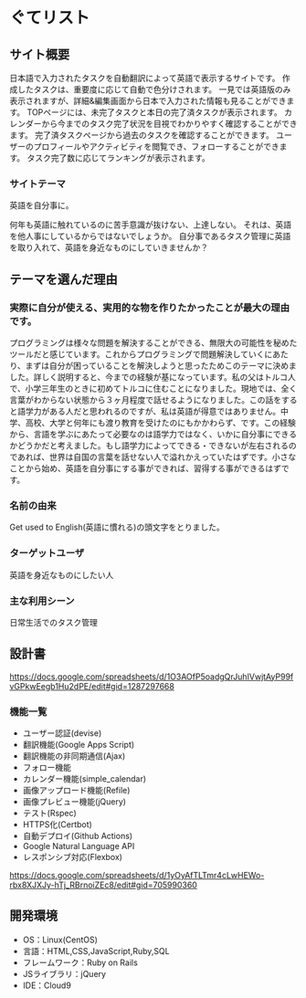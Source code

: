 # ぐてリスト

## サイト概要
日本語で入力されたタスクを自動翻訳によって英語で表示するサイトです。
作成したタスクは、重要度に応じて自動で色分けされます。
一見では英語版のみ表示されますが、詳細&編集画面から日本で入力された情報も見ることができます。
TOPページには、未完了タスクと本日の完了済タスクが表示されます。
カレンダーから今までのタスク完了状況を目視でわかりやすく確認することができます。
完了済タスクページから過去のタスクを確認することができます。
ユーザーのプロフィールやアクティビティを閲覧でき、フォローすることができます。
タスク完了数に応じてランキングが表示されます。

### サイトテーマ
英語を自分事に。

何年も英語に触れているのに苦手意識が抜けない、上達しない。
それは、英語を他人事にしているからではないでしょうか。
自分事であるタスク管理に英語を取り入れて、英語を身近なものにしていきませんか？

## テーマを選んだ理由
### 実際に自分が使える、実用的な物を作りたかったことが最大の理由です。
プログラミングは様々な問題を解決することができる、無限大の可能性を秘めたツールだと感じています。これからプログラミングで問題解決していくにあたり、まずは自分が困っていることを解決しようと思ったためこのテーマに決めました。詳しく説明すると、今までの経験が基になっています。私の父はトルコ人で、小学三年生のときに初めてトルコに住むことになりました。現地では、全く言葉がわからない状態から３ヶ月程度で話せるようになりました。この話をすると語学力がある人だと思われるのですが、私は英語が得意ではありません。中学、高校、大学と何年にも渡り教育を受けたのにもかかわらず、です。この経験から、言語を学ぶにあたって必要なのは語学力ではなく、いかに自分事にできるかどうかだと考えました。もし語学力によってできる・できないが左右されるのであれば、世界は自国の言葉を話せない人で溢れかえっていたはずです。小さなことから始め、英語を自分事にする事ができれば、習得する事ができるはずです。

### 名前の由来
Get used to English(英語に慣れる)の頭文字をとりました。

### ターゲットユーザ
英語を身近なものにしたい人

### 主な利用シーン
日常生活でのタスク管理

## 設計書
https://docs.google.com/spreadsheets/d/1O3AOfP5oadgQrJuhIVwjtAyP99fvGPkwEegb1Hu2dPE/edit#gid=1287297668

### 機能一覧
- ユーザー認証(devise)
- 翻訳機能(Google Apps Script)
- 翻訳機能の非同期通信(Ajax)
- フォロー機能
- カレンダー機能(simple_calendar)
- 画像アップロード機能(Refile)
- 画像プレビュー機能(jQuery)
- テスト(Rspec)
- HTTPS化(Certbot)
- 自動デプロイ(Github Actions)
- Google Natural Language API
- レスポンシブ対応(Flexbox)

https://docs.google.com/spreadsheets/d/1yOyAfTLTmr4cLwHEWo-rbx8XJXJy-hTj_RBrnoiZEc8/edit#gid=705990360

## 開発環境
- OS：Linux(CentOS)
- 言語：HTML,CSS,JavaScript,Ruby,SQL
- フレームワーク：Ruby on Rails
- JSライブラリ：jQuery
- IDE：Cloud9
